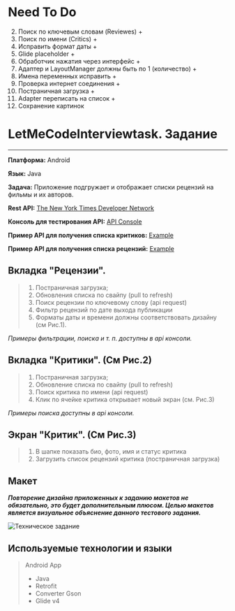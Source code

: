 # Need To Do
2. Поиск по ключевым словам (Reviewes) +
3. Поиск по имени (Critics) +
4. Исправить формат даты +
6. Glide placeholder +
7. Обработчик нажатия через интерфейс +
8. Адаптер и LayoutManager должны быть по 1 (количество) +
9. Имена переменных исправить +
11. Проверка интернет соединения +
1. Постраничная загрузка +
5. Adapter переписать на список +
10. Сохранение картинок

# LetMeCodeInterviewtask. Задание
***
**Платформа:** Android

**Язык:** Java

**Задача:** Приложение подгружает и отображает списки рецензий на фильмы и их авторов.

**Rest API:**
[The New York Times Developer Network](https://developer.nytimes.com/)

**Консоль для тестирования API:**
[API Console](https://developer.nytimes.com/movie_reviews_v2.json#/Console/GET/reviews/%7Bresource-type%7D.json)

**Пример API для получения списка критиков:**
[Example](https://api.nytimes.com/svc/movies/v2/critics/all.json?api-key=99dba655b7e54a89a90b8dfd613b2ac3)

**Пример API для получения списка рецензий:**
[Example](https://api.nytimes.com/svc/movies/v2/reviews/search.json?api-key=99dba655b7e54a89a90b8dfd613b2ac3)


## Вкладка "Рецензии". 
>1.	Постраничная загрузка;
>2.	Обновления списка по свайпу (pull to refresh)
>3.	Поиск рецензии по ключевому слову (api request)
>4.	Фильтр рецензий по дате выхода публикации
>5.	Форматы даты и времени должны соответствовать дизайну (см Рис.1).

_Примеры фильтрации, поиска и т. п. доступны в api консоли._

## Вкладка "Критики". (См Рис.2)
>1.	Постраничная загрузка;
>2.	Обновление списка по свайпу (pull to refresh)
>3.	Поиск критика по имени (api request)
>4.	Клик по ячейке критика открывает новый экран (см. Рис.3)

_Примеры поиска доступны в api консоли._


## Экран "Критик". (См Рис.3)
>1.	В шапке показать био, фото, имя и статус критика
>2.	Загрузить список рецензий критика (постраничная загрузка)

## Макет
***Повторение дизайна приложенных к заданию макетов не обязательно, это будет дополнительным плюсом. Целью макетов является визуальное объяснение данного тестового задания.***

![Техническое задание](http://protasov-dev.ru/img_for_github/tz.jpg)

## Используемые технологии и языки

> Android App
>
> * Java
> * Retrofit
> * Converter Gson
> * Glide v4

